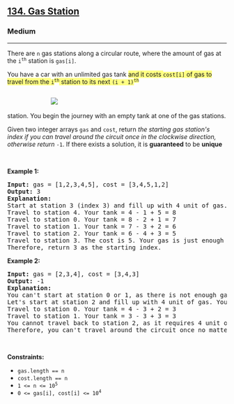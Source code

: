 <h2><a href="https://leetcode.com/problems/gas-station/">134. Gas Station</a></h2><h3>Medium</h3><hr><div style="user-select: auto;"><p style="user-select: auto;">There are <code style="user-select: auto;">n</code> gas stations along a circular route, where the amount of gas at the <code style="user-select: auto;">i<sup style="user-select: auto;">th</sup></code> station is <code style="user-select: auto;">gas[i]</code>.</p>

<p style="user-select: auto;">You have a car with an unlimited gas tank <lighter data-id="lgt7847515603963477" data-unique-lighter-id="1" style="background-color: rgb(255, 255, 131); user-select: auto;">and it costs </lighter><code style="user-select: auto;"><lighter data-id="lgt7847515603963477" data-unique-lighter-id="1" style="background-color: rgb(255, 255, 131); user-select: auto;">cost[i]</lighter></code><lighter data-id="lgt7847515603963477" data-unique-lighter-id="1" style="background-color: rgb(255, 255, 131); user-select: auto;"> of gas to travel from the </lighter><code style="user-select: auto;"><lighter data-id="lgt7847515603963477" data-unique-lighter-id="1" style="background-color: rgb(255, 255, 131); user-select: auto;">i</lighter><sup style="user-select: auto;"><lighter data-id="lgt7847515603963477" data-unique-lighter-id="1" style="background-color: rgb(255, 255, 131); user-select: auto;">th</lighter></sup></code><lighter data-id="lgt7847515603963477" data-unique-lighter-id="1" style="background-color: rgb(255, 255, 131); user-select: auto;"> station to its next </lighter><code style="user-select: auto;"><lighter data-id="lgt7847515603963477" data-unique-lighter-id="1" style="background-color: rgb(255, 255, 131); user-select: auto;">(i + 1)</lighter><sup style="user-select: auto;"><lighter data-id="lgt7847515603963477" data-unique-lighter-id="1" style="background-color: rgb(255, 255, 131); user-select: auto;">th</lighter><div class="liner-thread-icon FIRST owner HIDE" data-id="247608344" data-unique-lighter-id="1" id="lgt247608344" style="display: block; user-select: auto;">
              <img class="liner-thread-bubble" data-id="247608344" src="https://gcpstorage.getliner.com/liner-service-bucket/user_photo_default/color-3/E.jpg" style="user-select: auto;">
          </div></sup></code> station. You begin the journey with an empty tank at one of the gas stations.</p>

<p style="user-select: auto;">Given two integer arrays <code style="user-select: auto;">gas</code> and <code style="user-select: auto;">cost</code>, return <em style="user-select: auto;">the starting gas station's index if you can travel around the circuit once in the clockwise direction, otherwise return</em> <code style="user-select: auto;">-1</code>. If there exists a solution, it is <strong style="user-select: auto;">guaranteed</strong> to be <strong style="user-select: auto;">unique</strong></p>

<p style="user-select: auto;">&nbsp;</p>
<p style="user-select: auto;"><strong style="user-select: auto;">Example 1:</strong></p>

<pre style="user-select: auto;"><strong style="user-select: auto;">Input:</strong> gas = [1,2,3,4,5], cost = [3,4,5,1,2]
<strong style="user-select: auto;">Output:</strong> 3
<strong style="user-select: auto;">Explanation:</strong>
Start at station 3 (index 3) and fill up with 4 unit of gas. Your tank = 0 + 4 = 4
Travel to station 4. Your tank = 4 - 1 + 5 = 8
Travel to station 0. Your tank = 8 - 2 + 1 = 7
Travel to station 1. Your tank = 7 - 3 + 2 = 6
Travel to station 2. Your tank = 6 - 4 + 3 = 5
Travel to station 3. The cost is 5. Your gas is just enough to travel back to station 3.
Therefore, return 3 as the starting index.
</pre>

<p style="user-select: auto;"><strong style="user-select: auto;">Example 2:</strong></p>

<pre style="user-select: auto;"><strong style="user-select: auto;">Input:</strong> gas = [2,3,4], cost = [3,4,3]
<strong style="user-select: auto;">Output:</strong> -1
<strong style="user-select: auto;">Explanation:</strong>
You can't start at station 0 or 1, as there is not enough gas to travel to the next station.
Let's start at station 2 and fill up with 4 unit of gas. Your tank = 0 + 4 = 4
Travel to station 0. Your tank = 4 - 3 + 2 = 3
Travel to station 1. Your tank = 3 - 3 + 3 = 3
You cannot travel back to station 2, as it requires 4 unit of gas but you only have 3.
Therefore, you can't travel around the circuit once no matter where you start.
</pre>

<p style="user-select: auto;">&nbsp;</p>
<p style="user-select: auto;"><strong style="user-select: auto;">Constraints:</strong></p>

<ul style="user-select: auto;">
	<li style="user-select: auto;"><code style="user-select: auto;">gas.length == n</code></li>
	<li style="user-select: auto;"><code style="user-select: auto;">cost.length == n</code></li>
	<li style="user-select: auto;"><code style="user-select: auto;">1 &lt;= n &lt;= 10<sup style="user-select: auto;">5</sup></code></li>
	<li style="user-select: auto;"><code style="user-select: auto;">0 &lt;= gas[i], cost[i] &lt;= 10<sup style="user-select: auto;">4</sup></code></li>
</ul>
</div>